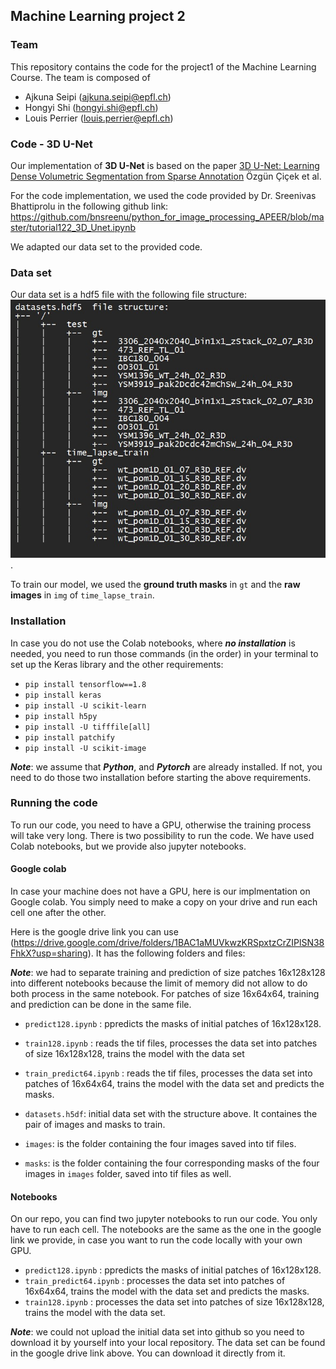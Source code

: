## Machine Learning project 2

### Team 
This repository contains the code for the project1 of the Machine Learning Course. The team is composed of

   - Ajkuna Seipi (ajkuna.seipi@epfl.ch)
   - Hongyi Shi (hongyi.shi@epfl.ch)
   - Louis Perrier (louis.perrier@epfl.ch)

### Code - 3D U-Net

Our implementation of **3D U-Net** is based on the paper [3D U-Net: Learning Dense Volumetric Segmentation from Sparse Annotation](https://arxiv.org/abs/1606.06650) 
Özgün Çiçek et al. 

For the code implementation, we used the code provided by Dr. Sreenivas Bhattiprolu in the following github link: 
https://github.com/bnsreenu/python_for_image_processing_APEER/blob/master/tutorial122_3D_Unet.ipynb

We adapted our data set to the provided code.

### Data set
Our data set is a hdf5 file with the following file structure:
![alt text](https://github.com/CS-433/ml-project-2-pappardelle/blob/master/dataset.jpg?raw=true).

To train our model, we used the **ground truth masks** in `gt` and the **raw images** in `img` of `time_lapse_train`.

### Installation 
In case you do not use the Colab notebooks, where ***no installation*** is needed, you need to run those commands (in the order) in your terminal to set up the Keras library and the other requirements: 
- `pip install tensorflow==1.8`
- `pip install keras`
- `pip install -U scikit-learn`
- `pip install h5py` 
- `pip install -U tifffile[all]`
- `pip install patchify`
- `pip install -U scikit-image`

***Note***: we assume that ***Python***, and ***Pytorch*** are already installed. If not, you need to do those two installation before starting the above requirements. 

### Running the code 
To run our code, you need to have a GPU, otherwise the training process will take very long.
There is two possibility to run the code. We have used Colab notebooks, but we provide also jupyter notebooks. 

#### Google colab 
In case your machine does not have a GPU, here is our implmentation on Google colab. You simply need to make a copy on your drive and run each cell one after the other. 

Here is the google drive link you can use (https://drive.google.com/drive/folders/1BAC1aMUVkwzKRSpxtzCrZIPlSN38FhkX?usp=sharing). It has the following folders and files: 

***Note***: we had to separate training and prediction of size patches 16x128x128 into different notebooks because the limit of memory did not allow to do both process in the same notebook. For patches of size 16x64x64, training and prediction can be done in the same file. 

- `predict128.ipynb` : ppredicts the masks of initial patches of 16x128x128. 
- `train128.ipynb` : reads the tif files, processes the data set into patches of size 16x128x128, trains the model with the data set 
- `train_predict64.ipynb` : reads the tif files, processes the data set into patches of 16x64x64, trains the model with the data set and predicts the masks. 

- `datasets.h5df`:  initial data set with the structure above. It containes the pair of images and masks to train. 

- `images`: is the folder containing the four images saved into tif files. 
- `masks`: is the folder containing the four corresponding masks of the four images in `images` folder, saved into tif files as well. 


#### Notebooks
On our repo, you can find two jupyter notebooks to run our code. You only have to run each cell. The notebooks are the same as the one in the google link we provide, in case you want to run the code locally with your own GPU. 

- `predict128.ipynb` : ppredicts the masks of initial patches of 16x128x128.
- `train_predict64.ipynb` : processes the data set into patches of 16x64x64, trains the model with the data set and predicts the masks. 
- `train128.ipynb` : processes the data set into patches of size 16x128x128, trains the model with the data set.

***Note***: we could not upload the initial data set into github so you need to download it by yourself into your local repository. The data set can be found in the google drive link above. You can download it directly from it. 

